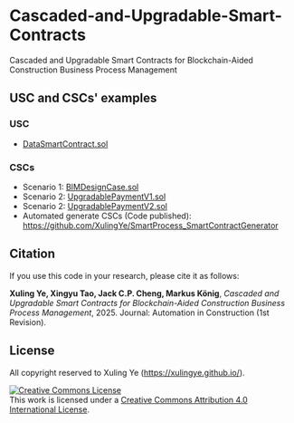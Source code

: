 # Cascaded-and-Upgradable-Smart-Contracts
Cascaded and Upgradable Smart Contracts for Blockchain-Aided Construction Business Process Management

## USC and CSCs' examples
### USC
- [DataSmartContract.sol](https://github.com/XulingYe/Cascaded-and-Upgradable-Smart-Contracts/blob/main/Scenario%202%20-%20Construction%20payment%20automation/Proposed%20Solution%20(New)/DataSmartContract.sol)
### CSCs
- Scenario 1: [BIMDesignCase.sol](https://github.com/XulingYe/Cascaded-and-Upgradable-Smart-Contracts/blob/main/Scenario%201%20-%20BIM-based%20design%20collaboration/BIMDesignCase.sol)
- Scenario 2: [UpgradablePaymentV1.sol](https://github.com/XulingYe/Cascaded-and-Upgradable-Smart-Contracts/blob/main/Scenario%202%20-%20Construction%20payment%20automation/Proposed%20Solution%20(New)/UpgradablePaymentV1.sol)
- Scenario 2: [UpgradablePaymentV2.sol](https://github.com/XulingYe/Cascaded-and-Upgradable-Smart-Contracts/blob/main/Scenario%202%20-%20Construction%20payment%20automation/Proposed%20Solution%20(New)/UpgradablePaymentV2.sol)
- Automated generate CSCs (Code published): https://github.com/XulingYe/SmartProcess_SmartContractGenerator


## Citation

If you use this code in your research, please cite it as follows:

**Xuling Ye, Xingyu Tao, Jack C.P. Cheng, Markus König**, _Cascaded and Upgradable Smart Contracts for Blockchain-Aided Construction Business Process Management_, 2025. Journal: Automation in Construction (1st Revision).



## License
All copyright reserved to Xuling Ye (https://xulingye.github.io/).

<a rel="license" href="http://creativecommons.org/licenses/by/4.0/"><img alt="Creative Commons License" style="border-width:0" src="https://i.creativecommons.org/l/by/4.0/88x31.png" /></a><br />This work is licensed under a <a rel="license" href="http://creativecommons.org/licenses/by/4.0/">Creative Commons Attribution 4.0 International License</a>.

